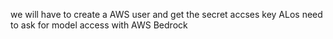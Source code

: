 we will have to create a AWS user and get the secret accses key
ALos need to ask for model access with AWS Bedrock
